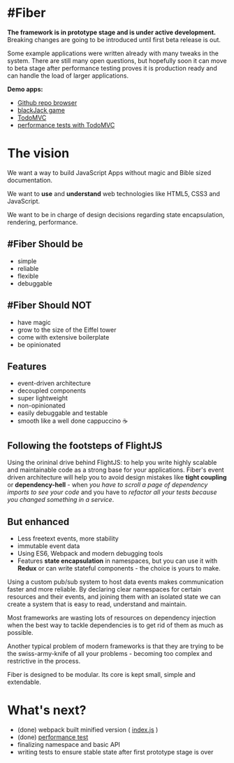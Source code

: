 # #Fiber
**The framework is in prototype stage and is under active development.** Breaking changes are going to be introduced until first beta release is out.

Some example applications were written already with many tweaks in the system. There are still many open questions, but hopefully soon it can move to beta stage after performance testing proves it is production ready and can handle the load of larger applications.

**Demo apps:**
- [Github repo browser](https://github.com/FiberJS/github-repo-browser)
- [blackJack game](https://github.com/FiberJS/fiber-blackjack)
- [TodoMVC](https://github.com/FiberJS/todoMVC)
- [performance tests with TodoMVC](https://github.com/FiberJS/todoMVC-performance-test)

# The vision

We want a way to build JavaScript Apps without magic and Bible sized documentation.

We want to **use** and **understand** web technologies like HTML5, CSS3 and JavaScript.

We want to be in charge of design decisions regarding state encapsulation, rendering,
performance.

## #Fiber Should be
- simple
- reliable
- flexible
- debuggable

## #Fiber Should NOT  
- have magic
- grow to the size of the Eiffel tower
- come with extensive boilerplate
- be opinionated

## Features
- event-driven architecture
- decoupled components
- super lightweight
- non-opinionated
- easily debuggable and testable
- smooth like a well done cappuccino :coffee:

## Following the footsteps of FlightJS
Using the orininal drive behind FlightJS: to help you write highly scalable and maintainable code as a strong base for your applications. Fiber's event driven architecture will help you to avoid design mistakes like **tight coupling** or **dependency-hell** - when *you have to scroll a page of dependency imports to see your code* and you have to *refactor all your tests because you changed something in a service*.

## But enhanced
- Less freetext events, more stability
- immutable event data
- Using ES6, Webpack and modern debugging tools
- Features **state encapsulation** in namespaces, but you can use it with **Redux** or can write stateful components - the choice is yours to make.

Using a custom pub/sub system to host data events makes communication faster and more reliable. By declaring clear namespaces for certain resources and their events, and joining them with an isolated state we can create a system that is easy to read, understand and maintain.

Most frameworks are wasting lots of resources on dependency injection when the best way to tackle dependencies is to get rid of them as much as possible.

Another typical problem of modern frameworks is that they are trying to be the swiss-army-knife of all your problems - becoming too complex and restrictive in the process.

Fiber is designed to be modular. Its core is kept small, simple and extendable.

# What's next?

- (done) webpack built minified version ( [index.js](https://github.com/FiberJS/fiber-framework/blob/master/index.js) )
- (done) [performance test](https://fiberjs-performance-test.herokuapp.com/)
- finalizing namespace and basic API
- writing tests to ensure stable state after first prototype stage is over
